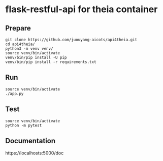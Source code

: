 # flask-restful-api for theia container

## Prepare

```
git clone https://github.com/juouyang-aicots/api4theia.git
cd api4theia/
python3 -m venv venv/
source venv/bin/activate
venv/bin/pip install -U pip
venv/bin/pip install -r requirements.txt
```

## Run

```
source venv/bin/activate
./app.py
```

## Test

```
source venv/bin/activate
python -m pytest
```


## Documentation

https://localhosts:5000/doc